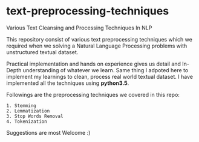 # text-preprocessing-techniques
Various Text Cleansing and Processing Techniques In NLP

This repository consist of various text preprocessing techniques which we required when we solving a Natural Language Processing problems with unstructured textual dataset.

Practical implementation and hands on experience gives us detail and In-Depth understanding of whatever we learn. Same thing I adpoted here to implement my learnings to clean, process real world textual dataset.
I have implemented all the techniques using **python3.5**.

Followings are the preprocessing techniques we covered in this repo:

    1. Stemming
    2. Lemmatization
    3. Stop Words Removal
    4. Tokenization

Suggestions are most Welcome :)
